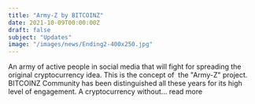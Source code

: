 ```yaml
---
title: "Army-Z by BITCOINZ"
date: 2021-10-09T00:00:00Z
draft: false
subject: "Updates"
image: "/images/news/Ending2-400x250.jpg"
---
```


An army of active people in social media that will fight for spreading the original cryptocurrency idea. This is the concept of  the "Army-Z" project. BITCOINZ Community has been distinguished all these years for its high level of engagement. A cryptocurrency without...
read more
